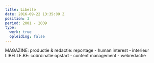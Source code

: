 ```yaml
---
title: Libelle
date: 2016-09-22 13:35:00 Z
position: 3
period: 2001 - 2009
type:
  werk: true
  opleiding: false
---
```


MAGAZINE: productie & redactie: reportage - human interest - interieur LIBELLE.BE: coördinatie opstart - content management - webredactie